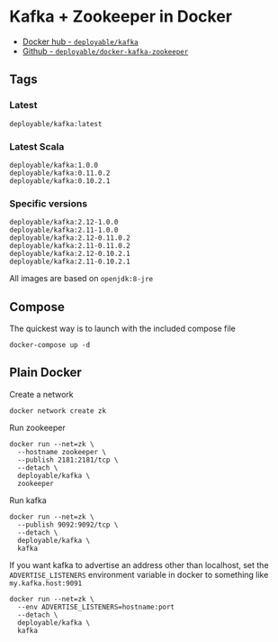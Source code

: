 # Kafka + Zookeeper in Docker

- [Docker hub - `deployable/kafka`](https://hub.docker.com/r/deployable/kafka/)
- [Github - `deployable/docker-kafka-zookeeper`](https://github.com/deployable/docker-kafka-zookeeper)

## Tags

### Latest
```
deployable/kafka:latest
```

### Latest Scala
```
deployable/kafka:1.0.0
deployable/kafka:0.11.0.2
deployable/kafka:0.10.2.1
```

### Specific versions
```
deployable/kafka:2.12-1.0.0
deployable/kafka:2.11-1.0.0
deployable/kafka:2.12-0.11.0.2
deployable/kafka:2.11-0.11.0.2
deployable/kafka:2.12-0.10.2.1
deployable/kafka:2.11-0.10.2.1
```

All images are based on `openjdk:8-jre`

## Compose

The quickest way is to launch with the included compose file

    docker-compose up -d

## Plain Docker

Create a network

    docker network create zk

Run zookeeper

    docker run --net=zk \
      --hostname zookeeper \
      --publish 2181:2181/tcp \
      --detach \
      deployable/kafka \
      zookeeper

Run kafka

    docker run --net=zk \
      --publish 9092:9092/tcp \
      --detach \
      deployable/kafka \
      kafka

If you want kafka to advertise an address other than localhost, set  the 
 `ADVERTISE_LISTENERS` environment variable in docker to something like `my.kafka.host:9091`

    docker run --net=zk \
      --env ADVERTISE_LISTENERS=hostname:port
      --detach \
      deployable/kafka \
      kafka


